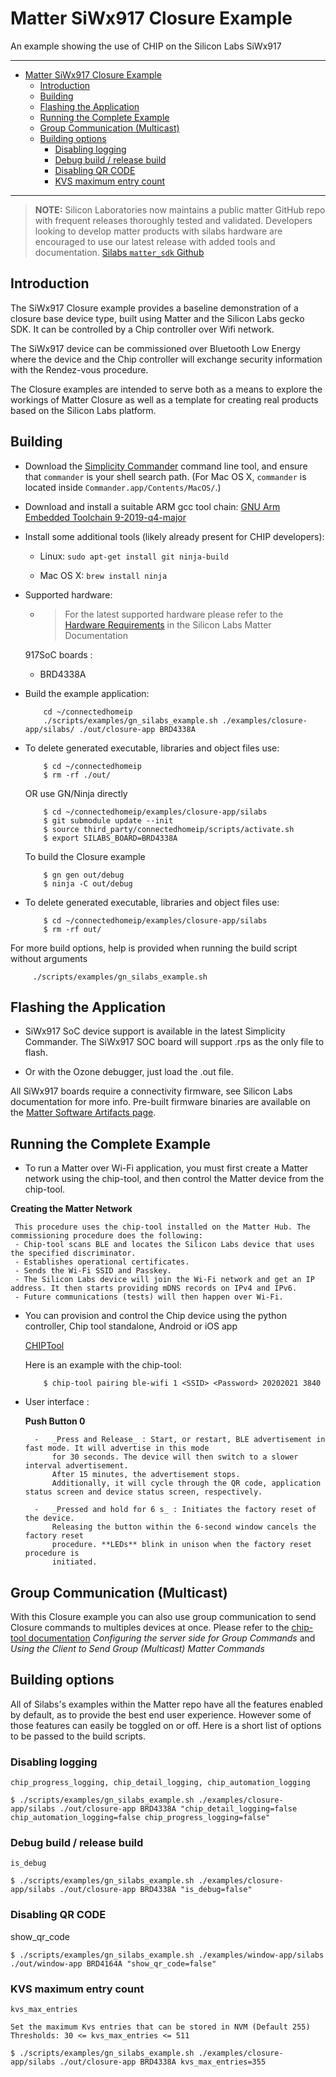 # Matter SiWx917 Closure Example

An example showing the use of CHIP on the Silicon Labs SiWx917

<hr>

- [Matter SiWx917 Closure Example](#matter-siwx917-closure-example)
    - [Introduction](#introduction)
    - [Building](#building)
    - [Flashing the Application](#flashing-the-application)
    - [Running the Complete Example](#running-the-complete-example)
    - [Group Communication (Multicast)](#group-communication-multicast)
    - [Building options](#building-options)
        - [Disabling logging](#disabling-logging)
        - [Debug build / release build](#debug-build--release-build)
        - [Disabling QR CODE](#disabling-qr-code)
        - [KVS maximum entry count](#kvs-maximum-entry-count)

<hr>

> **NOTE:** Silicon Laboratories now maintains a public matter GitHub repo with
> frequent releases thoroughly tested and validated. Developers looking to
> develop matter products with silabs hardware are encouraged to use our latest
> release with added tools and documentation.
> [Silabs `matter_sdk` Github](https://github.com/SiliconLabsSoftware/matter_sdk/tags)

## Introduction

The SiWx917 Closure example provides a baseline demonstration of a closure base
device type, built using Matter and the Silicon Labs gecko SDK. It can be
controlled by a Chip controller over Wifi network.

The SiWx917 device can be commissioned over Bluetooth Low Energy where the
device and the Chip controller will exchange security information with the
Rendez-vous procedure.

The Closure examples are intended to serve both as a means to explore the
workings of Matter Closure as well as a template for creating real products
based on the Silicon Labs platform.

## Building

- Download the
  [Simplicity Commander](https://www.silabs.com/mcu/programming-options) command
  line tool, and ensure that `commander` is your shell search path. (For Mac OS
  X, `commander` is located inside `Commander.app/Contents/MacOS/`.)

- Download and install a suitable ARM gcc tool chain:
  [GNU Arm Embedded Toolchain 9-2019-q4-major](https://developer.arm.com/tools-and-software/open-source-software/developer-tools/gnu-toolchain/gnu-rm/downloads)

- Install some additional tools (likely already present for CHIP developers):
    - Linux: `sudo apt-get install git ninja-build`

    - Mac OS X: `brew install ninja`

- Supported hardware:
    - > For the latest supported hardware please refer to the
      > [Hardware Requirements](https://docs.silabs.com/matter/latest/matter-prerequisites/hardware-requirements)
      > in the Silicon Labs Matter Documentation

    917SoC boards :
    - BRD4338A

* Build the example application:

          cd ~/connectedhomeip
          ./scripts/examples/gn_silabs_example.sh ./examples/closure-app/silabs/ ./out/closure-app BRD4338A

- To delete generated executable, libraries and object files use:

          $ cd ~/connectedhomeip
          $ rm -rf ./out/

    OR use GN/Ninja directly

          $ cd ~/connectedhomeip/examples/closure-app/silabs
          $ git submodule update --init
          $ source third_party/connectedhomeip/scripts/activate.sh
          $ export SILABS_BOARD=BRD4338A

    To build the Closure example

          $ gn gen out/debug
          $ ninja -C out/debug

- To delete generated executable, libraries and object files use:

          $ cd ~/connectedhomeip/examples/closure-app/silabs
          $ rm -rf out/

For more build options, help is provided when running the build script without
arguments

         ./scripts/examples/gn_silabs_example.sh

## Flashing the Application

- SiWx917 SoC device support is available in the latest Simplicity Commander.
  The SiWx917 SOC board will support .rps as the only file to flash.

- Or with the Ozone debugger, just load the .out file.

All SiWx917 boards require a connectivity firmware, see Silicon Labs
documentation for more info. Pre-built firmware binaries are available on the
[Matter Software Artifacts page](https://docs.silabs.com/matter/latest/matter-prerequisites/matter-artifacts#siwx917-firmware-for-siwn917-ncp-and-siwg917-soc).

## Running the Complete Example

- To run a Matter over Wi-Fi application, you must first create a Matter network
  using the chip-tool, and then control the Matter device from the chip-tool.

**Creating the Matter Network**

     This procedure uses the chip-tool installed on the Matter Hub. The commissioning procedure does the following:
     - Chip-tool scans BLE and locates the Silicon Labs device that uses the specified discriminator.
     - Establishes operational certificates.
     - Sends the Wi-Fi SSID and Passkey.
     - The Silicon Labs device will join the Wi-Fi network and get an IP address. It then starts providing mDNS records on IPv4 and IPv6.
     - Future communications (tests) will then happen over Wi-Fi.

- You can provision and control the Chip device using the python controller,
  Chip tool standalone, Android or iOS app

    [CHIPTool](https://github.com/project-chip/connectedhomeip/blob/master/examples/chip-tool/README.md)

    Here is an example with the chip-tool:

          $ chip-tool pairing ble-wifi 1 <SSID> <Password> 20202021 3840

* User interface :

    **Push Button 0**

        -   _Press and Release_ : Start, or restart, BLE advertisement in fast mode. It will advertise in this mode
            for 30 seconds. The device will then switch to a slower interval advertisement.
            After 15 minutes, the advertisement stops.
            Additionally, it will cycle through the QR code, application status screen and device status screen, respectively.

        -   _Pressed and hold for 6 s_ : Initiates the factory reset of the device.
            Releasing the button within the 6-second window cancels the factory reset
            procedure. **LEDs** blink in unison when the factory reset procedure is
            initiated.

## Group Communication (Multicast)

With this Closure example you can also use group communication to send Closure
commands to multiples devices at once. Please refer to the
[chip-tool documentation](../../chip-tool/README.md) _Configuring the server
side for Group Commands_ and _Using the Client to Send Group (Multicast) Matter
Commands_

## Building options

All of Silabs's examples within the Matter repo have all the features enabled by
default, as to provide the best end user experience. However some of those
features can easily be toggled on or off. Here is a short list of options to be
passed to the build scripts.

### Disabling logging

`chip_progress_logging, chip_detail_logging, chip_automation_logging`

    $ ./scripts/examples/gn_silabs_example.sh ./examples/closure-app/silabs ./out/closure-app BRD4338A "chip_detail_logging=false chip_automation_logging=false chip_progress_logging=false"

### Debug build / release build

`is_debug`

    $ ./scripts/examples/gn_silabs_example.sh ./examples/closure-app/silabs ./out/closure-app BRD4338A "is_debug=false"

### Disabling QR CODE

show_qr_code

    $ ./scripts/examples/gn_silabs_example.sh ./examples/window-app/silabs ./out/window-app BRD4164A "show_qr_code=false"

### KVS maximum entry count

`kvs_max_entries`

    Set the maximum Kvs entries that can be stored in NVM (Default 255)
    Thresholds: 30 <= kvs_max_entries <= 511

    $ ./scripts/examples/gn_silabs_example.sh ./examples/closure-app/silabs ./out/closure-app BRD4338A kvs_max_entries=355
